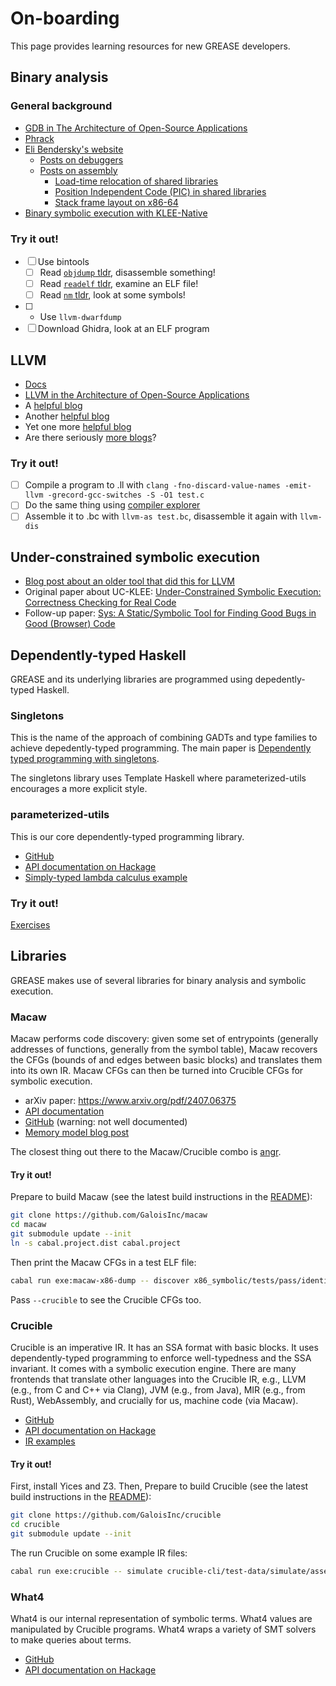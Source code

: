 # On-boarding

This page provides learning resources for new GREASE developers.

## Binary analysis

### General background

- [GDB in The Architecture of Open-Source Applications](https://aosabook.org/en/v2/gdb.html)
- [Phrack](https://phrack.org/)
- [Eli Bendersky's website](https://eli.thegreenplace.net/)
  - [Posts on debuggers](https://eli.thegreenplace.net/tag/debuggers)
  - [Posts on assembly](https://eli.thegreenplace.net/tag/assembly)
    - [Load-time relocation of shared libraries](https://eli.thegreenplace.net/2011/08/25/load-time-relocation-of-shared-libraries)
    - [Position Independent Code (PIC) in shared libraries](https://eli.thegreenplace.net/2011/11/03/position-independent-code-pic-in-shared-libraries)
    - [Stack frame layout on x86-64](https://eli.thegreenplace.net/2011/09/06/stack-frame-layout-on-x86-64)
- [Binary symbolic execution with KLEE-Native](https://blog.trailofbits.com/2019/08/30/binary-symbolic-execution-with-klee-native/)

### Try it out!

- [ ] Use bintools
  - [ ] Read [`objdump` tldr], disassemble something!
  - [ ] Read [`readelf` tldr], examine an ELF file!
  - [ ] Read [`nm` tldr], look at some symbols!
- [ ] - Use `llvm-dwarfdump`
- [ ] Download Ghidra, look at an ELF program

[`objdump` tldr]: https://tldr.inbrowser.app/pages/common/objdump
[`readelf` tldr]: https://tldr.inbrowser.app/pages/common/readelf
[`nm` tldr]: https://tldr.inbrowser.app/pages/common/nm

## LLVM

- [Docs](https://llvm.org/docs/)
- [LLVM in the Architecture of Open-Source Applications](https://aosabook.org/en/v1/llvm.html)
- A [helpful blog](https://blog.yossarian.net/tags#llvm)
- Another [helpful blog](https://eli.thegreenplace.net/tag/llvm-clang)
- Yet one more [helpful blog](https://duckduckgo.com/?q=site%3Ahttps%3A%2F%2Fblog.regehr.org%2F+llvm&ia=web)
- Are there seriously [more blogs](https://www.npopov.com/)?

### Try it out!

- [ ] Compile a program to .ll with `clang -fno-discard-value-names -emit-llvm -grecord-gcc-switches -S -O1 test.c`
- [ ] Do the same thing using [compiler explorer](https://godbolt.org/)
- [ ] Assemble it to .bc with `llvm-as test.bc`, disassemble it again with `llvm-dis`

## Under-constrained symbolic execution

- [Blog post about an older tool that did this for LLVM](https://www.galois.com/articles/under-constrained-symbolic-execution-with-crucible)
- Original paper about UC-KLEE: [Under-Constrained Symbolic Execution: Correctness Checking for Real Code](https://www.usenix.org/conference/usenixsecurity15/technical-sessions/presentation/ramos)
- Follow-up paper: [Sys: A Static/Symbolic Tool for Finding Good Bugs in Good (Browser) Code](https://www.usenix.org/conference/usenixsecurity20/presentation/brown)

## Dependently-typed Haskell

GREASE and its underlying libraries are programmed using depedently-typed
Haskell.

### Singletons

This is the name of the approach of combining GADTs and type families to achieve
depedently-typed programming. The main paper is [Dependently typed programming
with singletons](https://dl.acm.org/doi/abs/10.1145/2430532.2364522).

The singletons library uses Template Haskell where parameterized-utils
encourages a more explicit style.

### parameterized-utils

This is our core dependently-typed programming library.

- [GitHub](https://github.com/GaloisInc/parameterized-utils/)
- [API documentation on Hackage](https://hackage.haskell.org/package/parameterized-utils)
- [Simply-typed lambda calculus example](https://github.com/robdockins/param-tlc)

### Try it out!

[Exercises](https://github.com/i-am-tom/haskell-exercises)

## Libraries

GREASE makes use of several libraries for binary analysis and symbolic execution.

### Macaw

Macaw performs code discovery: given some set of entrypoints (generally
addresses of functions, generally from the symbol table), Macaw recovers the
CFGs (bounds of and edges between basic blocks) and translates them into its own
IR. Macaw CFGs can then be turned into Crucible CFGs for symbolic execution.

- arXiv paper: <https://www.arxiv.org/pdf/2407.06375>
- [API documentation](https://galoisinc.github.io/macaw/)
- [GitHub](https://github.com/GaloisInc/macaw) (warning: not well documented)
- [Memory model blog post](https://www.galois.com/articles/making-a-scalable-smt-based-machine-code-memory-model)

The closest thing out there to the Macaw/Crucible combo is [angr](https://angr.io/).

#### Try it out!

Prepare to build Macaw (see the latest build instructions in the
[README](https://github.com/GaloisInc/macaw?tab=readme-ov-file#building)):
```sh
git clone https://github.com/GaloisInc/macaw
cd macaw
git submodule update --init
ln -s cabal.project.dist cabal.project
```
Then print the Macaw CFGs in a test ELF file:
```sh
cabal run exe:macaw-x86-dump -- discover x86_symbolic/tests/pass/identity.opt.exe
```
Pass `--crucible` to see the Crucible CFGs too.

### Crucible

Crucible is an imperative IR. It has an SSA format with basic blocks. It uses
dependently-typed programming to enforce well-typedness and the SSA invariant.
It comes with a symbolic execution engine. There are many frontends that
translate other languages into the Crucible IR, e.g., LLVM (e.g., from C and
C++ via Clang), JVM (e.g., from Java), MIR (e.g., from Rust), WebAssembly, and
crucially for us, machine code (via Macaw).

- [GitHub](https://github.com/GaloisInc/crucible)
- [API documentation on Hackage](https://hackage.haskell.org/package/crucible)
- [IR examples](https://github.com/GaloisInc/crucible/tree/master/crucible-cli/test-data/simulate)

#### Try it out!

First, install Yices and Z3. Then, Prepare to build
Crucible (see the latest build instructions in the
[README](https://github.com/GaloisInc/crucible?tab=readme-ov-file#quick-start)):
```sh
git clone https://github.com/GaloisInc/crucible
cd crucible
git submodule update --init
```
The run Crucible on some example IR files:
```sh
cabal run exe:crucible -- simulate crucible-cli/test-data/simulate/assert.cbl
```

### What4

What4 is our internal representation of symbolic terms. What4 values are
manipulated by Crucible programs. What4 wraps a variety of SMT solvers to make
queries about terms.

- [GitHub](https://github.com/GaloisInc/what4)
- [API documentation on Hackage](https://hackage.haskell.org/package/what4)
